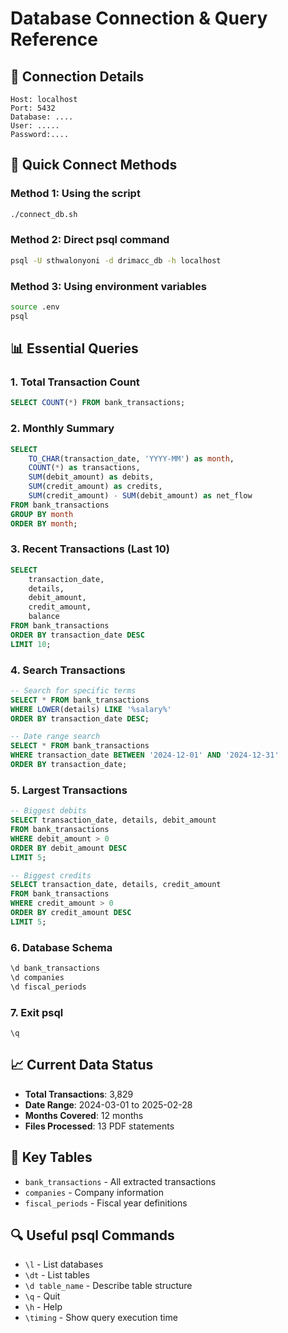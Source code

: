 # Database Connection & Query Reference

## 🔗 Connection Details
```
Host: localhost
Port: 5432
Database: ....
User: .....
Password:....
```

## 🚀 Quick Connect Methods

### Method 1: Using the script
```bash
./connect_db.sh
```

### Method 2: Direct psql command
```bash
psql -U sthwalonyoni -d drimacc_db -h localhost
```

### Method 3: Using environment variables
```bash
source .env
psql
```

## 📊 Essential Queries

### 1. Total Transaction Count
```sql
SELECT COUNT(*) FROM bank_transactions;
```

### 2. Monthly Summary
```sql
SELECT 
    TO_CHAR(transaction_date, 'YYYY-MM') as month,
    COUNT(*) as transactions,
    SUM(debit_amount) as debits,
    SUM(credit_amount) as credits,
    SUM(credit_amount) - SUM(debit_amount) as net_flow
FROM bank_transactions 
GROUP BY month 
ORDER BY month;
```

### 3. Recent Transactions (Last 10)
```sql
SELECT 
    transaction_date,
    details,
    debit_amount,
    credit_amount,
    balance
FROM bank_transactions 
ORDER BY transaction_date DESC 
LIMIT 10;
```

### 4. Search Transactions
```sql
-- Search for specific terms
SELECT * FROM bank_transactions 
WHERE LOWER(details) LIKE '%salary%' 
ORDER BY transaction_date DESC;

-- Date range search
SELECT * FROM bank_transactions 
WHERE transaction_date BETWEEN '2024-12-01' AND '2024-12-31'
ORDER BY transaction_date;
```

### 5. Largest Transactions
```sql
-- Biggest debits
SELECT transaction_date, details, debit_amount 
FROM bank_transactions 
WHERE debit_amount > 0 
ORDER BY debit_amount DESC 
LIMIT 5;

-- Biggest credits
SELECT transaction_date, details, credit_amount 
FROM bank_transactions 
WHERE credit_amount > 0 
ORDER BY credit_amount DESC 
LIMIT 5;
```

### 6. Database Schema
```sql
\d bank_transactions
\d companies  
\d fiscal_periods
```

### 7. Exit psql
```
\q
```

## 📈 Current Data Status
- **Total Transactions**: 3,829
- **Date Range**: 2024-03-01 to 2025-02-28  
- **Months Covered**: 12 months
- **Files Processed**: 13 PDF statements

## 🎯 Key Tables
- `bank_transactions` - All extracted transactions
- `companies` - Company information
- `fiscal_periods` - Fiscal year definitions

## 🔍 Useful psql Commands
- `\l` - List databases
- `\dt` - List tables
- `\d table_name` - Describe table structure
- `\q` - Quit
- `\h` - Help
- `\timing` - Show query execution time
